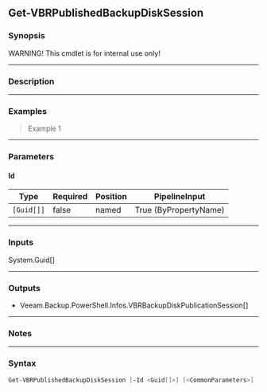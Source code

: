 Get-VBRPublishedBackupDiskSession
---------------------------------

### Synopsis
WARNING! This cmdlet is for internal use only!

---

### Description

---

### Examples
> Example 1

---

### Parameters
#### **Id**

|Type      |Required|Position|PipelineInput        |
|----------|--------|--------|---------------------|
|`[Guid[]]`|false   |named   |True (ByPropertyName)|

---

### Inputs
System.Guid[]

---

### Outputs
* Veeam.Backup.PowerShell.Infos.VBRBackupDiskPublicationSession[]

---

### Notes

---

### Syntax
```PowerShell
Get-VBRPublishedBackupDiskSession [-Id <Guid[]>] [<CommonParameters>]
```
